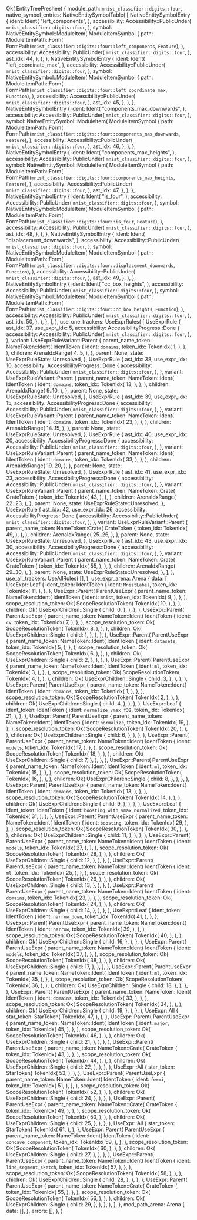 Ok(
    EntityTreePresheet {
        module_path: `mnist_classifier::digits::four`,
        native_symbol_entries: NativeEntitySymbolTable(
            [
                NativeEntitySymbolEntry {
                    ident: Ident(
                        "left_components",
                    ),
                    accessibility: Accessibility::PublicUnder(
                        `mnist_classifier::digits::four`,
                    ),
                    symbol: NativeEntitySymbol::ModuleItem(
                        ModuleItemSymbol {
                            path: ModuleItemPath::Form(
                                FormPath(`mnist_classifier::digits::four::left_components`, `Feature`),
                            ),
                            accessibility: Accessibility::PublicUnder(
                                `mnist_classifier::digits::four`,
                            ),
                            ast_idx: 44,
                        },
                    ),
                },
                NativeEntitySymbolEntry {
                    ident: Ident(
                        "left_coordinate_max",
                    ),
                    accessibility: Accessibility::PublicUnder(
                        `mnist_classifier::digits::four`,
                    ),
                    symbol: NativeEntitySymbol::ModuleItem(
                        ModuleItemSymbol {
                            path: ModuleItemPath::Form(
                                FormPath(`mnist_classifier::digits::four::left_coordinate_max`, `Function`),
                            ),
                            accessibility: Accessibility::PublicUnder(
                                `mnist_classifier::digits::four`,
                            ),
                            ast_idx: 45,
                        },
                    ),
                },
                NativeEntitySymbolEntry {
                    ident: Ident(
                        "components_max_downwards",
                    ),
                    accessibility: Accessibility::PublicUnder(
                        `mnist_classifier::digits::four`,
                    ),
                    symbol: NativeEntitySymbol::ModuleItem(
                        ModuleItemSymbol {
                            path: ModuleItemPath::Form(
                                FormPath(`mnist_classifier::digits::four::components_max_downwards`, `Feature`),
                            ),
                            accessibility: Accessibility::PublicUnder(
                                `mnist_classifier::digits::four`,
                            ),
                            ast_idx: 46,
                        },
                    ),
                },
                NativeEntitySymbolEntry {
                    ident: Ident(
                        "components_max_heights",
                    ),
                    accessibility: Accessibility::PublicUnder(
                        `mnist_classifier::digits::four`,
                    ),
                    symbol: NativeEntitySymbol::ModuleItem(
                        ModuleItemSymbol {
                            path: ModuleItemPath::Form(
                                FormPath(`mnist_classifier::digits::four::components_max_heights`, `Feature`),
                            ),
                            accessibility: Accessibility::PublicUnder(
                                `mnist_classifier::digits::four`,
                            ),
                            ast_idx: 47,
                        },
                    ),
                },
                NativeEntitySymbolEntry {
                    ident: Ident(
                        "is_four",
                    ),
                    accessibility: Accessibility::PublicUnder(
                        `mnist_classifier::digits::four`,
                    ),
                    symbol: NativeEntitySymbol::ModuleItem(
                        ModuleItemSymbol {
                            path: ModuleItemPath::Form(
                                FormPath(`mnist_classifier::digits::four::is_four`, `Feature`),
                            ),
                            accessibility: Accessibility::PublicUnder(
                                `mnist_classifier::digits::four`,
                            ),
                            ast_idx: 48,
                        },
                    ),
                },
                NativeEntitySymbolEntry {
                    ident: Ident(
                        "displacement_downwards",
                    ),
                    accessibility: Accessibility::PublicUnder(
                        `mnist_classifier::digits::four`,
                    ),
                    symbol: NativeEntitySymbol::ModuleItem(
                        ModuleItemSymbol {
                            path: ModuleItemPath::Form(
                                FormPath(`mnist_classifier::digits::four::displacement_downwards`, `Function`),
                            ),
                            accessibility: Accessibility::PublicUnder(
                                `mnist_classifier::digits::four`,
                            ),
                            ast_idx: 49,
                        },
                    ),
                },
                NativeEntitySymbolEntry {
                    ident: Ident(
                        "cc_box_heights",
                    ),
                    accessibility: Accessibility::PublicUnder(
                        `mnist_classifier::digits::four`,
                    ),
                    symbol: NativeEntitySymbol::ModuleItem(
                        ModuleItemSymbol {
                            path: ModuleItemPath::Form(
                                FormPath(`mnist_classifier::digits::four::cc_box_heights`, `Function`),
                            ),
                            accessibility: Accessibility::PublicUnder(
                                `mnist_classifier::digits::four`,
                            ),
                            ast_idx: 50,
                        },
                    ),
                },
            ],
        ),
        use_one_trackers: UseExprRules(
            [
                UseExprRule {
                    ast_idx: 37,
                    use_expr_idx: 5,
                    accessibility: AccessibilityProgress::Done {
                        accessibility: Accessibility::PublicUnder(
                            `mnist_classifier::digits::four`,
                        ),
                    },
                    variant: UseExprRuleVariant::Parent {
                        parent_name_token: NameToken::Ident(
                            IdentToken {
                                ident: `domains`,
                                token_idx: TokenIdx(
                                    1,
                                ),
                            },
                        ),
                        children: ArenaIdxRange(
                            4..5,
                        ),
                    },
                    parent: None,
                    state: UseExprRuleState::Unresolved,
                },
                UseExprRule {
                    ast_idx: 38,
                    use_expr_idx: 10,
                    accessibility: AccessibilityProgress::Done {
                        accessibility: Accessibility::PublicUnder(
                            `mnist_classifier::digits::four`,
                        ),
                    },
                    variant: UseExprRuleVariant::Parent {
                        parent_name_token: NameToken::Ident(
                            IdentToken {
                                ident: `domains`,
                                token_idx: TokenIdx(
                                    13,
                                ),
                            },
                        ),
                        children: ArenaIdxRange(
                            9..10,
                        ),
                    },
                    parent: None,
                    state: UseExprRuleState::Unresolved,
                },
                UseExprRule {
                    ast_idx: 39,
                    use_expr_idx: 15,
                    accessibility: AccessibilityProgress::Done {
                        accessibility: Accessibility::PublicUnder(
                            `mnist_classifier::digits::four`,
                        ),
                    },
                    variant: UseExprRuleVariant::Parent {
                        parent_name_token: NameToken::Ident(
                            IdentToken {
                                ident: `domains`,
                                token_idx: TokenIdx(
                                    23,
                                ),
                            },
                        ),
                        children: ArenaIdxRange(
                            14..15,
                        ),
                    },
                    parent: None,
                    state: UseExprRuleState::Unresolved,
                },
                UseExprRule {
                    ast_idx: 40,
                    use_expr_idx: 20,
                    accessibility: AccessibilityProgress::Done {
                        accessibility: Accessibility::PublicUnder(
                            `mnist_classifier::digits::four`,
                        ),
                    },
                    variant: UseExprRuleVariant::Parent {
                        parent_name_token: NameToken::Ident(
                            IdentToken {
                                ident: `domains`,
                                token_idx: TokenIdx(
                                    33,
                                ),
                            },
                        ),
                        children: ArenaIdxRange(
                            19..20,
                        ),
                    },
                    parent: None,
                    state: UseExprRuleState::Unresolved,
                },
                UseExprRule {
                    ast_idx: 41,
                    use_expr_idx: 23,
                    accessibility: AccessibilityProgress::Done {
                        accessibility: Accessibility::PublicUnder(
                            `mnist_classifier::digits::four`,
                        ),
                    },
                    variant: UseExprRuleVariant::Parent {
                        parent_name_token: NameToken::Crate(
                            CrateToken {
                                token_idx: TokenIdx(
                                    43,
                                ),
                            },
                        ),
                        children: ArenaIdxRange(
                            22..23,
                        ),
                    },
                    parent: None,
                    state: UseExprRuleState::Unresolved,
                },
                UseExprRule {
                    ast_idx: 42,
                    use_expr_idx: 26,
                    accessibility: AccessibilityProgress::Done {
                        accessibility: Accessibility::PublicUnder(
                            `mnist_classifier::digits::four`,
                        ),
                    },
                    variant: UseExprRuleVariant::Parent {
                        parent_name_token: NameToken::Crate(
                            CrateToken {
                                token_idx: TokenIdx(
                                    49,
                                ),
                            },
                        ),
                        children: ArenaIdxRange(
                            25..26,
                        ),
                    },
                    parent: None,
                    state: UseExprRuleState::Unresolved,
                },
                UseExprRule {
                    ast_idx: 43,
                    use_expr_idx: 30,
                    accessibility: AccessibilityProgress::Done {
                        accessibility: Accessibility::PublicUnder(
                            `mnist_classifier::digits::four`,
                        ),
                    },
                    variant: UseExprRuleVariant::Parent {
                        parent_name_token: NameToken::Crate(
                            CrateToken {
                                token_idx: TokenIdx(
                                    55,
                                ),
                            },
                        ),
                        children: ArenaIdxRange(
                            29..30,
                        ),
                    },
                    parent: None,
                    state: UseExprRuleState::Unresolved,
                },
            ],
        ),
        use_all_trackers: UseAllRules(
            [],
        ),
        use_expr_arena: Arena {
            data: [
                UseExpr::Leaf {
                    ident_token: IdentToken {
                        ident: `MnistLabel`,
                        token_idx: TokenIdx(
                            11,
                        ),
                    },
                },
                UseExpr::Parent(
                    ParentUseExpr {
                        parent_name_token: NameToken::Ident(
                            IdentToken {
                                ident: `mnist`,
                                token_idx: TokenIdx(
                                    9,
                                ),
                            },
                        ),
                        scope_resolution_token: Ok(
                            ScopeResolutionToken(
                                TokenIdx(
                                    10,
                                ),
                            ),
                        ),
                        children: Ok(
                            UseExprChildren::Single {
                                child: 0,
                            },
                        ),
                    },
                ),
                UseExpr::Parent(
                    ParentUseExpr {
                        parent_name_token: NameToken::Ident(
                            IdentToken {
                                ident: `cv`,
                                token_idx: TokenIdx(
                                    7,
                                ),
                            },
                        ),
                        scope_resolution_token: Ok(
                            ScopeResolutionToken(
                                TokenIdx(
                                    8,
                                ),
                            ),
                        ),
                        children: Ok(
                            UseExprChildren::Single {
                                child: 1,
                            },
                        ),
                    },
                ),
                UseExpr::Parent(
                    ParentUseExpr {
                        parent_name_token: NameToken::Ident(
                            IdentToken {
                                ident: `datasets`,
                                token_idx: TokenIdx(
                                    5,
                                ),
                            },
                        ),
                        scope_resolution_token: Ok(
                            ScopeResolutionToken(
                                TokenIdx(
                                    6,
                                ),
                            ),
                        ),
                        children: Ok(
                            UseExprChildren::Single {
                                child: 2,
                            },
                        ),
                    },
                ),
                UseExpr::Parent(
                    ParentUseExpr {
                        parent_name_token: NameToken::Ident(
                            IdentToken {
                                ident: `ml`,
                                token_idx: TokenIdx(
                                    3,
                                ),
                            },
                        ),
                        scope_resolution_token: Ok(
                            ScopeResolutionToken(
                                TokenIdx(
                                    4,
                                ),
                            ),
                        ),
                        children: Ok(
                            UseExprChildren::Single {
                                child: 3,
                            },
                        ),
                    },
                ),
                UseExpr::Parent(
                    ParentUseExpr {
                        parent_name_token: NameToken::Ident(
                            IdentToken {
                                ident: `domains`,
                                token_idx: TokenIdx(
                                    1,
                                ),
                            },
                        ),
                        scope_resolution_token: Ok(
                            ScopeResolutionToken(
                                TokenIdx(
                                    2,
                                ),
                            ),
                        ),
                        children: Ok(
                            UseExprChildren::Single {
                                child: 4,
                            },
                        ),
                    },
                ),
                UseExpr::Leaf {
                    ident_token: IdentToken {
                        ident: `normalize_vmax_f32`,
                        token_idx: TokenIdx(
                            21,
                        ),
                    },
                },
                UseExpr::Parent(
                    ParentUseExpr {
                        parent_name_token: NameToken::Ident(
                            IdentToken {
                                ident: `normalize`,
                                token_idx: TokenIdx(
                                    19,
                                ),
                            },
                        ),
                        scope_resolution_token: Ok(
                            ScopeResolutionToken(
                                TokenIdx(
                                    20,
                                ),
                            ),
                        ),
                        children: Ok(
                            UseExprChildren::Single {
                                child: 6,
                            },
                        ),
                    },
                ),
                UseExpr::Parent(
                    ParentUseExpr {
                        parent_name_token: NameToken::Ident(
                            IdentToken {
                                ident: `models`,
                                token_idx: TokenIdx(
                                    17,
                                ),
                            },
                        ),
                        scope_resolution_token: Ok(
                            ScopeResolutionToken(
                                TokenIdx(
                                    18,
                                ),
                            ),
                        ),
                        children: Ok(
                            UseExprChildren::Single {
                                child: 7,
                            },
                        ),
                    },
                ),
                UseExpr::Parent(
                    ParentUseExpr {
                        parent_name_token: NameToken::Ident(
                            IdentToken {
                                ident: `ml`,
                                token_idx: TokenIdx(
                                    15,
                                ),
                            },
                        ),
                        scope_resolution_token: Ok(
                            ScopeResolutionToken(
                                TokenIdx(
                                    16,
                                ),
                            ),
                        ),
                        children: Ok(
                            UseExprChildren::Single {
                                child: 8,
                            },
                        ),
                    },
                ),
                UseExpr::Parent(
                    ParentUseExpr {
                        parent_name_token: NameToken::Ident(
                            IdentToken {
                                ident: `domains`,
                                token_idx: TokenIdx(
                                    13,
                                ),
                            },
                        ),
                        scope_resolution_token: Ok(
                            ScopeResolutionToken(
                                TokenIdx(
                                    14,
                                ),
                            ),
                        ),
                        children: Ok(
                            UseExprChildren::Single {
                                child: 9,
                            },
                        ),
                    },
                ),
                UseExpr::Leaf {
                    ident_token: IdentToken {
                        ident: `boosting_with_vmax_normalized`,
                        token_idx: TokenIdx(
                            31,
                        ),
                    },
                },
                UseExpr::Parent(
                    ParentUseExpr {
                        parent_name_token: NameToken::Ident(
                            IdentToken {
                                ident: `boosting`,
                                token_idx: TokenIdx(
                                    29,
                                ),
                            },
                        ),
                        scope_resolution_token: Ok(
                            ScopeResolutionToken(
                                TokenIdx(
                                    30,
                                ),
                            ),
                        ),
                        children: Ok(
                            UseExprChildren::Single {
                                child: 11,
                            },
                        ),
                    },
                ),
                UseExpr::Parent(
                    ParentUseExpr {
                        parent_name_token: NameToken::Ident(
                            IdentToken {
                                ident: `models`,
                                token_idx: TokenIdx(
                                    27,
                                ),
                            },
                        ),
                        scope_resolution_token: Ok(
                            ScopeResolutionToken(
                                TokenIdx(
                                    28,
                                ),
                            ),
                        ),
                        children: Ok(
                            UseExprChildren::Single {
                                child: 12,
                            },
                        ),
                    },
                ),
                UseExpr::Parent(
                    ParentUseExpr {
                        parent_name_token: NameToken::Ident(
                            IdentToken {
                                ident: `ml`,
                                token_idx: TokenIdx(
                                    25,
                                ),
                            },
                        ),
                        scope_resolution_token: Ok(
                            ScopeResolutionToken(
                                TokenIdx(
                                    26,
                                ),
                            ),
                        ),
                        children: Ok(
                            UseExprChildren::Single {
                                child: 13,
                            },
                        ),
                    },
                ),
                UseExpr::Parent(
                    ParentUseExpr {
                        parent_name_token: NameToken::Ident(
                            IdentToken {
                                ident: `domains`,
                                token_idx: TokenIdx(
                                    23,
                                ),
                            },
                        ),
                        scope_resolution_token: Ok(
                            ScopeResolutionToken(
                                TokenIdx(
                                    24,
                                ),
                            ),
                        ),
                        children: Ok(
                            UseExprChildren::Single {
                                child: 14,
                            },
                        ),
                    },
                ),
                UseExpr::Leaf {
                    ident_token: IdentToken {
                        ident: `narrow_down`,
                        token_idx: TokenIdx(
                            41,
                        ),
                    },
                },
                UseExpr::Parent(
                    ParentUseExpr {
                        parent_name_token: NameToken::Ident(
                            IdentToken {
                                ident: `narrow`,
                                token_idx: TokenIdx(
                                    39,
                                ),
                            },
                        ),
                        scope_resolution_token: Ok(
                            ScopeResolutionToken(
                                TokenIdx(
                                    40,
                                ),
                            ),
                        ),
                        children: Ok(
                            UseExprChildren::Single {
                                child: 16,
                            },
                        ),
                    },
                ),
                UseExpr::Parent(
                    ParentUseExpr {
                        parent_name_token: NameToken::Ident(
                            IdentToken {
                                ident: `models`,
                                token_idx: TokenIdx(
                                    37,
                                ),
                            },
                        ),
                        scope_resolution_token: Ok(
                            ScopeResolutionToken(
                                TokenIdx(
                                    38,
                                ),
                            ),
                        ),
                        children: Ok(
                            UseExprChildren::Single {
                                child: 17,
                            },
                        ),
                    },
                ),
                UseExpr::Parent(
                    ParentUseExpr {
                        parent_name_token: NameToken::Ident(
                            IdentToken {
                                ident: `ml`,
                                token_idx: TokenIdx(
                                    35,
                                ),
                            },
                        ),
                        scope_resolution_token: Ok(
                            ScopeResolutionToken(
                                TokenIdx(
                                    36,
                                ),
                            ),
                        ),
                        children: Ok(
                            UseExprChildren::Single {
                                child: 18,
                            },
                        ),
                    },
                ),
                UseExpr::Parent(
                    ParentUseExpr {
                        parent_name_token: NameToken::Ident(
                            IdentToken {
                                ident: `domains`,
                                token_idx: TokenIdx(
                                    33,
                                ),
                            },
                        ),
                        scope_resolution_token: Ok(
                            ScopeResolutionToken(
                                TokenIdx(
                                    34,
                                ),
                            ),
                        ),
                        children: Ok(
                            UseExprChildren::Single {
                                child: 19,
                            },
                        ),
                    },
                ),
                UseExpr::All {
                    star_token: StarToken(
                        TokenIdx(
                            47,
                        ),
                    ),
                },
                UseExpr::Parent(
                    ParentUseExpr {
                        parent_name_token: NameToken::Ident(
                            IdentToken {
                                ident: `major`,
                                token_idx: TokenIdx(
                                    45,
                                ),
                            },
                        ),
                        scope_resolution_token: Ok(
                            ScopeResolutionToken(
                                TokenIdx(
                                    46,
                                ),
                            ),
                        ),
                        children: Ok(
                            UseExprChildren::Single {
                                child: 21,
                            },
                        ),
                    },
                ),
                UseExpr::Parent(
                    ParentUseExpr {
                        parent_name_token: NameToken::Crate(
                            CrateToken {
                                token_idx: TokenIdx(
                                    43,
                                ),
                            },
                        ),
                        scope_resolution_token: Ok(
                            ScopeResolutionToken(
                                TokenIdx(
                                    44,
                                ),
                            ),
                        ),
                        children: Ok(
                            UseExprChildren::Single {
                                child: 22,
                            },
                        ),
                    },
                ),
                UseExpr::All {
                    star_token: StarToken(
                        TokenIdx(
                            53,
                        ),
                    ),
                },
                UseExpr::Parent(
                    ParentUseExpr {
                        parent_name_token: NameToken::Ident(
                            IdentToken {
                                ident: `fermi`,
                                token_idx: TokenIdx(
                                    51,
                                ),
                            },
                        ),
                        scope_resolution_token: Ok(
                            ScopeResolutionToken(
                                TokenIdx(
                                    52,
                                ),
                            ),
                        ),
                        children: Ok(
                            UseExprChildren::Single {
                                child: 24,
                            },
                        ),
                    },
                ),
                UseExpr::Parent(
                    ParentUseExpr {
                        parent_name_token: NameToken::Crate(
                            CrateToken {
                                token_idx: TokenIdx(
                                    49,
                                ),
                            },
                        ),
                        scope_resolution_token: Ok(
                            ScopeResolutionToken(
                                TokenIdx(
                                    50,
                                ),
                            ),
                        ),
                        children: Ok(
                            UseExprChildren::Single {
                                child: 25,
                            },
                        ),
                    },
                ),
                UseExpr::All {
                    star_token: StarToken(
                        TokenIdx(
                            61,
                        ),
                    ),
                },
                UseExpr::Parent(
                    ParentUseExpr {
                        parent_name_token: NameToken::Ident(
                            IdentToken {
                                ident: `concave_component`,
                                token_idx: TokenIdx(
                                    59,
                                ),
                            },
                        ),
                        scope_resolution_token: Ok(
                            ScopeResolutionToken(
                                TokenIdx(
                                    60,
                                ),
                            ),
                        ),
                        children: Ok(
                            UseExprChildren::Single {
                                child: 27,
                            },
                        ),
                    },
                ),
                UseExpr::Parent(
                    ParentUseExpr {
                        parent_name_token: NameToken::Ident(
                            IdentToken {
                                ident: `line_segment_sketch`,
                                token_idx: TokenIdx(
                                    57,
                                ),
                            },
                        ),
                        scope_resolution_token: Ok(
                            ScopeResolutionToken(
                                TokenIdx(
                                    58,
                                ),
                            ),
                        ),
                        children: Ok(
                            UseExprChildren::Single {
                                child: 28,
                            },
                        ),
                    },
                ),
                UseExpr::Parent(
                    ParentUseExpr {
                        parent_name_token: NameToken::Crate(
                            CrateToken {
                                token_idx: TokenIdx(
                                    55,
                                ),
                            },
                        ),
                        scope_resolution_token: Ok(
                            ScopeResolutionToken(
                                TokenIdx(
                                    56,
                                ),
                            ),
                        ),
                        children: Ok(
                            UseExprChildren::Single {
                                child: 29,
                            },
                        ),
                    },
                ),
            ],
        },
        mod_path_arena: Arena {
            data: [],
        },
        errors: [],
    },
)